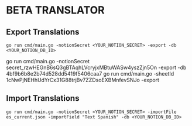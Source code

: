 # BETA TRANSLATOR


## Export Translations
`go run cmd/main.go -notionSecret <YOUR_NOTION_SECRET> -export -db <YOUR_NOTION_DB_ID>`

go run cmd/main.go -notionSecret secret_rzwHEGnB6sQ3gBTAqhLVcryjxMBtuWASw4yszZjn5On -export -db 4bf9b6b8e2b74d528dd5419f5406caa7
go run cmd/main.go -sheetId 1cNwPjNEHhUdYrCx31G88trjBv7ZZDsoEXBMnfevSNJo -export


## Import Translations
`go run cmd/main.go -notionSecret <YOUR_NOTION_SECRET> -importFile es_current.json -importField "Text Spanish" -db <YOUR_NOTION_DB_ID>`


